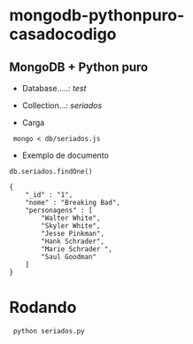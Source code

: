 mongodb-pythonpuro-casadocodigo
=================================

  MongoDB + Python puro
-------------------------

* Database.....: *test*
* Collection...: *seriados*

* Carga 

```
 mongo < db/seriados.js

```


* Exemplo de documento

```
db.seriados.findOne()
 
{
    "_id" : "1",
    "nome" : "Breaking Bad",
    "personagens" : [ 
        "Walter White", 
        "Skyler White", 
        "Jesse Pinkman", 
        "Hank Schrader", 
        "Marie Schrader ", 
        "Saul Goodman"
    ]
}
```

# Rodando


```
 python seriados.py

```
